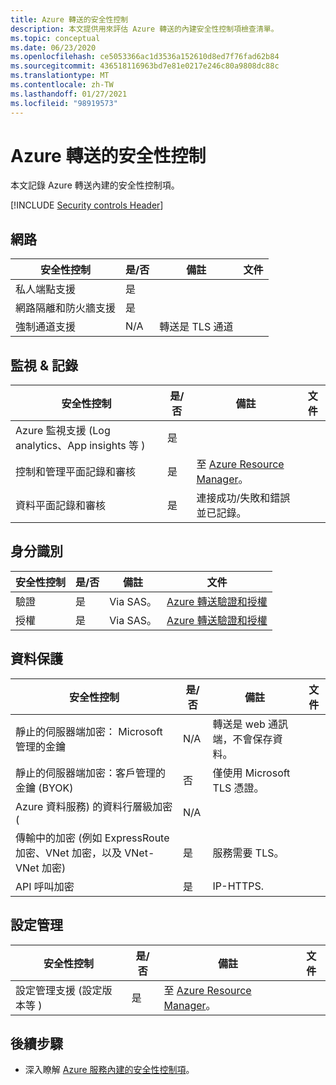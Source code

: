 ```yaml
---
title: Azure 轉送的安全性控制
description: 本文提供用來評估 Azure 轉送的內建安全性控制項檢查清單。
ms.topic: conceptual
ms.date: 06/23/2020
ms.openlocfilehash: ce5053366ac1d3536a152610d8ed7f76fad62b84
ms.sourcegitcommit: 436518116963bd7e81e0217e246c80a9808dc88c
ms.translationtype: MT
ms.contentlocale: zh-TW
ms.lasthandoff: 01/27/2021
ms.locfileid: "98919573"
---
```

# <a name="security-controls-for-azure-relay"></a>Azure 轉送的安全性控制

本文記錄 Azure 轉送內建的安全性控制項。

[!INCLUDE [Security controls Header](../../includes/security-controls-header.md)]

## <a name="network"></a>網路

| 安全性控制 | 是/否 | 備註 | 文件 |
|---|---|--|--|
| 私人端點支援| 是 |  |   |
| 網路隔離和防火牆支援| 是 |  |   |
| 強制通道支援| N/A | 轉送是 TLS 通道  |   |

## <a name="monitoring--logging"></a>監視 & 記錄

| 安全性控制 | 是/否 | 備註| 文件 |
|---|---|--|--|
| Azure 監視支援 (Log analytics、App insights 等 ) | 是 | |   |
| 控制和管理平面記錄和審核| 是 | 至 [Azure Resource Manager](../azure-resource-manager/index.yml)。 |   |
| 資料平面記錄和審核| 是 | 連接成功/失敗和錯誤並已記錄。  |   |

## <a name="identity"></a>身分識別

| 安全性控制 | 是/否 | 備註| 文件 |
|---|---|--|--|
| 驗證| 是 | Via SAS。 | [Azure 轉送驗證和授權](relay-authentication-and-authorization.md) |
| 授權|  是 | Via SAS。 | [Azure 轉送驗證和授權](relay-authentication-and-authorization.md) |

## <a name="data-protection"></a>資料保護

| 安全性控制 | 是/否 | 備註 | 文件 |
|---|---|--|--|
| 靜止的伺服器端加密： Microsoft 管理的金鑰 |  N/A | 轉送是 web 通訊端，不會保存資料。 |   |
| 靜止的伺服器端加密：客戶管理的金鑰 (BYOK)  | 否 | 僅使用 Microsoft TLS 憑證。  |   |
| Azure 資料服務) 的資料行層級加密 (| N/A | |   |
| 傳輸中的加密 (例如 ExpressRoute 加密、VNet 加密，以及 VNet-VNet 加密) | 是 | 服務需要 TLS。 |   |
| API 呼叫加密| 是 | IP-HTTPS. |


## <a name="configuration-management"></a>設定管理

| 安全性控制 | 是/否 | 備註| 文件 |
|---|---|--|--|
| 設定管理支援 (設定版本等 ) | 是 | 至 [Azure Resource Manager](../azure-resource-manager/index.yml)。|   |

## <a name="next-steps"></a>後續步驟

- 深入瞭解 [Azure 服務內建的安全性控制項](../security/fundamentals/security-controls.md)。